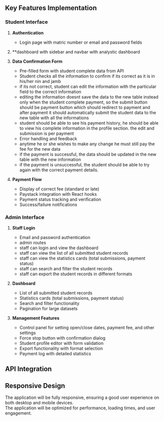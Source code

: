 
## Key Features Implementation

### Student Interface

1. **Authentication**
   - Login page with matric number or email and password fields
2. **dashboard with sidebar and navbar with analystic dashboard

2. **Data Confirmation Form**
   - Pre-filled form with student complete data from API
   - Student checks all the information to confirm if its correct as it is in his/her nin and jamb
   - if its not correct, student can edit the information with the particular field to the correct information
   - editing the information doesnt save the data to the new table instead only when the student complete payment, so the submit button should be payment button which should redirect to payment and after payment it should automatically submit the student data to the new table with all the informations
   - student should be able to see his payment history, he should be able to view his complete information in the profile section. the edit and submission is per payment
   - Error handling and feedback
   - anytime he or she wishes to make any change he must still pay the fee for the new data
   - if the payment is successful, the data should be updated in the new table with the new information
   - if the payment is unsuccessful, the student should be able to try again with the correct payment details.

3. **Payment Flow**
   - Display of correct fee (standard or late)
   - Paystack integration with React hooks
   - Payment status tracking and verification
   - Success/failure notifications

### Admin Interface

1. **Staff Login**
   - Email and password authentication
   - admin routes
   - staff can login and view the dashboard
   - staff can view the list of all submitted student records
   - staff can view the statistics cards (total submissions, payment status)
   - staff can search and filter the student records
   - staff can export the student records in different formats

2. **Dashboard**
   - List of all submitted student records
   - Statistics cards (total submissions, payment status)
   - Search and filter functionality
   - Pagination for large datasets

3. **Management Features**
   - Control panel for setting open/close dates, payment fee, and other settings
   - Force stop button with confirmation dialog
   - Student profile editor with form validation
   - Export functionality with format selection
   - Payment log with detailed statistics

## API Integration
## Responsive Design

The application will be fully responsive, ensuring a good user experience on both desktop and mobile devices.  
The application will be optimized for performance, loading times, and user engagement.

